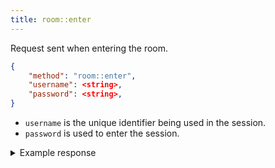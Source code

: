 ```yaml
---
title: room::enter
---
```


Request sent when entering the room.

```json
{
    "method": "room::enter",
    "username": <string>,
    "password": <string>,
}
```

- `username` is the unique identifier being used in the session.
- `password` is used to enter the session.

<details>
<summary>Example response</summary>

```json
{
    "method": "room::enter",
    "message": <string>,
    "username": <string>,
    "status": "success",
}
```

</details>
